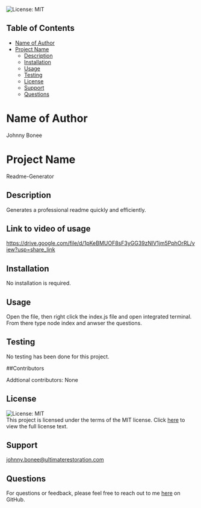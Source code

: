 
  <img alt="License: MIT" src="https://img.shields.io/badge/License-MIT-yellow.svg"></br>
  ## Table of Contents
- [Name of Author](#name-of-author)
- [Project Name](#project-name)
  - [Description](#description)
  - [Installation](#installation)
  - [Usage](#usage)
  - [Testing](#testing)
  - [License](#license)
  - [Support](#support)
  - [Questions](#questions)

# Name of Author

Johnny Bonee	

# Project Name

Readme-Generator

## Description

Generates a professional readme quickly and efficiently.

## Link to video of usage

https://drive.google.com/file/d/1pKeBMUOF8sF3yGG39zNlV1jm5PphOrRL/view?usp=share_link

## Installation

No installation is required.

## Usage

Open the file, then right click the index.js file and open integrated terminal. From there type node index and anwser the questions.

## Testing

No testing has been done for this project.

##Contributors

Addtional contributors: None

## License
<img alt="License: MIT" src="https://img.shields.io/badge/License-MIT-yellow.svg"></br>
This project is licensed under the terms of the MIT license. Click <a href="https://opensource.org/licenses/MIT">here</a> to view the full license text.

## Support

johnny.bonee@ultimaterestoration.com

## Questions

For questions or feedback, please feel free to reach out to me <a href="https://github.com/johnnyb90">here</a> on GitHub.
  
